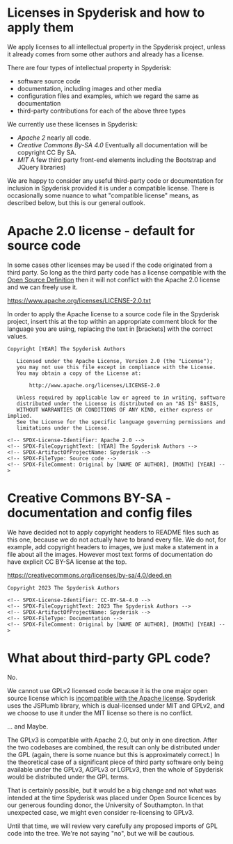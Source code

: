 # Licenses in Spyderisk and how to apply them

We apply licenses to all intellectual property in the Spyderisk project, unless
it already comes from some other authors and already has a license.

There are four types of intellectual property in Spyderisk:

* software source code
* documentation, including images and other media
* configuration files and examples, which we regard the same as documentation
* third-party contributions for each of the above three types

We currently use these licenses in Spyderisk:

* *Apache 2* nearly all code.
* *Creative Commons By-SA 4.0* Eventually all documentation will be copyright CC By SA.
* *MIT* A few third party front-end elements including the Bootstrap and JQuery libraries)

We are happy to consider any useful third-party code or documentation for inclusion in Spyderisk
provided it is under a compatible license. There is occasionally some nuance to
what "compatible license" means, as described below, but this is our general outlook.

# Apache 2.0 license - default for source code

In some cases other licenses may be used if the code originated from a third party.
So long as the third party code has a license compatible with the
[Open Source Definition](https://opensource.org/osd/) then it will not conflict with
the Apache 2.0 license and we can freely use it.

https://www.apache.org/licenses/LICENSE-2.0.txt

In order to apply the Apache license to a source code file in the Spyderisk
project, insert this at the top within an appropriate comment block for the language
you are using, replacing the text in [brackets] with the correct values.

```
Copyright [YEAR] The Spyderisk Authors

   Licensed under the Apache License, Version 2.0 (the "License");
   you may not use this file except in compliance with the License.
   You may obtain a copy of the License at:

       http://www.apache.org/licenses/LICENSE-2.0

   Unless required by applicable law or agreed to in writing, software
   distributed under the License is distributed on an "AS IS" BASIS,
   WITHOUT WARRANTIES OR CONDITIONS OF ANY KIND, either express or implied.
   See the License for the specific language governing permissions and
   limitations under the License.

<!-- SPDX-License-Identifier: Apache 2.0 -->
<!-- SPDX-FileCopyrightText: [YEAR] The Spyderisk Authors -->
<!-- SPDX-ArtifactOfProjectName: Spyderisk -->
<!-- SPDX-FileType: Source code -->
<!-- SPDX-FileComment: Original by [NAME OF AUTHOR], [MONTH] [YEAR] -->
```

# Creative Commons BY-SA - documentation and config files

We have decided not to apply copyright headers to README files such as this one, because
we do not actually have to brand every file. We do not, for example, add copyright headers
to images, we just make a statement in a file about all the images. However most text forms
of documentation do have explicit CC BY-SA license at the top.

https://creativecommons.org/licenses/by-sa/4.0/deed.en

```
Copyright 2023 The Spyderisk Authors

<!-- SPDX-License-Identifier: CC-BY-SA-4.0 -->
<!-- SPDX-FileCopyrightText: 2023 The Spyderisk Authors -->
<!-- SPDX-ArtifactOfProjectName: Spyderisk -->
<!-- SPDX-FileType: Documentation -->
<!-- SPDX-FileComment: Original by [NAME OF AUTHOR], [MONTH] [YEAR] -->
```

# What about third-party GPL code?

No.

We cannot use GPLv2 licensed code because it is the one major open source license which is
[incompatible with the Apache license](https://en.wikipedia.org/wiki/Apache_License#Compatibility).
Spyderisk uses the JSPlumb library, which is dual-licensed under MIT and GPLv2, and we choose to 
use it under the MIT license so there is no conflict.

... and Maybe.

The GPLv3 is compatible with Apache 2.0, but only in one direction. After the
two codebases are combined, the result can only be distributed under the GPL
(again, there is some nuance but this is approximately correct.) In the
theoretical case of a significant piece of third party software only being
available under the GPLv3, AGPLv3 or LGPLv3, then the whole of Spyderisk would
be distributed under the GPL terms.

That is certainly possible, but it would be a big change and not what was
intended at the time Spyderisk was placed under Open Source licences by our
generous founding donor, the University of Southampton. In that unexpected case,
we might even consider re-licensing to GPLv3.

Until that time, we will review very carefully any proposed imports of GPL code
into the tree. We're not saying "no", but we will be cautious.
